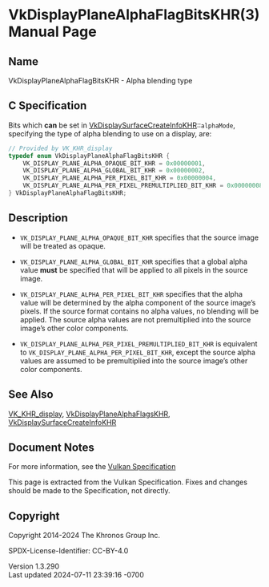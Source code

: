 # VkDisplayPlaneAlphaFlagBitsKHR(3) Manual Page

## Name

VkDisplayPlaneAlphaFlagBitsKHR - Alpha blending type



## <a href="#_c_specification" class="anchor"></a>C Specification

Bits which **can** be set in
[VkDisplaySurfaceCreateInfoKHR](https://registry.khronos.org/vulkan/specs/1.3-extensions/man/html/VkDisplaySurfaceCreateInfoKHR.html)::`alphaMode`,
specifying the type of alpha blending to use on a display, are:

``` c
// Provided by VK_KHR_display
typedef enum VkDisplayPlaneAlphaFlagBitsKHR {
    VK_DISPLAY_PLANE_ALPHA_OPAQUE_BIT_KHR = 0x00000001,
    VK_DISPLAY_PLANE_ALPHA_GLOBAL_BIT_KHR = 0x00000002,
    VK_DISPLAY_PLANE_ALPHA_PER_PIXEL_BIT_KHR = 0x00000004,
    VK_DISPLAY_PLANE_ALPHA_PER_PIXEL_PREMULTIPLIED_BIT_KHR = 0x00000008,
} VkDisplayPlaneAlphaFlagBitsKHR;
```

## <a href="#_description" class="anchor"></a>Description

- `VK_DISPLAY_PLANE_ALPHA_OPAQUE_BIT_KHR` specifies that the source
  image will be treated as opaque.

- `VK_DISPLAY_PLANE_ALPHA_GLOBAL_BIT_KHR` specifies that a global alpha
  value **must** be specified that will be applied to all pixels in the
  source image.

- `VK_DISPLAY_PLANE_ALPHA_PER_PIXEL_BIT_KHR` specifies that the alpha
  value will be determined by the alpha component of the source image’s
  pixels. If the source format contains no alpha values, no blending
  will be applied. The source alpha values are not premultiplied into
  the source image’s other color components.

- `VK_DISPLAY_PLANE_ALPHA_PER_PIXEL_PREMULTIPLIED_BIT_KHR` is equivalent
  to `VK_DISPLAY_PLANE_ALPHA_PER_PIXEL_BIT_KHR`, except the source alpha
  values are assumed to be premultiplied into the source image’s other
  color components.

## <a href="#_see_also" class="anchor"></a>See Also

[VK_KHR_display](https://registry.khronos.org/vulkan/specs/1.3-extensions/man/html/VK_KHR_display.html),
[VkDisplayPlaneAlphaFlagsKHR](https://registry.khronos.org/vulkan/specs/1.3-extensions/man/html/VkDisplayPlaneAlphaFlagsKHR.html),
[VkDisplaySurfaceCreateInfoKHR](https://registry.khronos.org/vulkan/specs/1.3-extensions/man/html/VkDisplaySurfaceCreateInfoKHR.html)

## <a href="#_document_notes" class="anchor"></a>Document Notes

For more information, see the <a
href="https://registry.khronos.org/vulkan/specs/1.3-extensions/html/vkspec.html#VkDisplayPlaneAlphaFlagBitsKHR"
target="_blank" rel="noopener">Vulkan Specification</a>

This page is extracted from the Vulkan Specification. Fixes and changes
should be made to the Specification, not directly.

## <a href="#_copyright" class="anchor"></a>Copyright

Copyright 2014-2024 The Khronos Group Inc.

SPDX-License-Identifier: CC-BY-4.0

Version 1.3.290  
Last updated 2024-07-11 23:39:16 -0700
